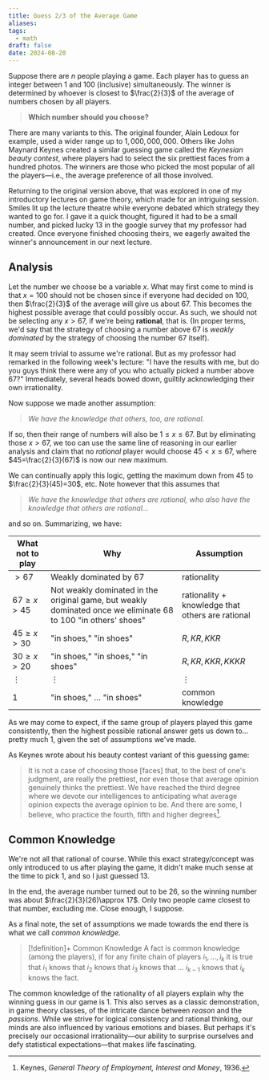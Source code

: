```yaml
---
title: Guess 2/3 of the Average Game
aliases: 
tags:
  - math
draft: false
date: 2024-08-20
---
```

Suppose there are $n$ people playing a game. Each player has to guess an integer between $1$ and $100$ (inclusive) simultaneously. The winner is determined by whoever is closest to $\frac{2}{3}$ of the average of numbers chosen by all players.

> **Which number should you choose?**

There are many variants to this. The original founder, Alain Ledoux for example, used a wider range up to $1,000,000,000$. Others like John Maynard Keynes created a similar guessing game called the *Keynesian beauty contest*, where players had to select the six prettiest faces from a hundred photos. The winners are those who picked the most popular of all the players—i.e., the average preference of all those involved.

Returning to the original version above, that was explored in one of my introductory lectures on game theory, which made for an intriguing session. Smiles lit up the lecture theatre while everyone debated which strategy they wanted to go for. I gave it a quick thought, figured it had to be a small number, and picked lucky $13$ in the google survey that my professor had created. Once everyone finished choosing theirs, we eagerly awaited the winner's announcement in our next lecture.

## Analysis

Let the number we choose be a variable $x$. What may first come to mind is that $x=100$ should not be chosen since if everyone had decided on $100$, then $\frac{2}{3}$ of the average will give us about $67$. This becomes the highest possible average that could possibly occur. As such, we should not be selecting any $x>67$, if we're being **rational**, that is. (In proper terms, we'd say that the strategy of choosing a number above 67 is *weakly dominated* by the strategy of choosing the number 67 itself).

It may seem trivial to assume we're rational. But as my professor had remarked in the following week's lecture: "I have the results with me, but do you guys think there were any of you who actually picked a number above 67?" Immediately, several heads bowed down, guiltily acknowledging their own irrationality.

Now suppose we made another assumption: 

> *We have the knowledge that others, too, are rational*.

If so, then their range of numbers will also be $1\leq x \leq 67$. But by eliminating those $x>67$, we too can use the same line of reasoning in our earlier analysis and claim that no *rational* player would choose $45<x\leq 67$, where $45=\frac{2}{3}(67)$ is now our new maximum.

We can continually apply this logic, getting the maximum down from $45$ to $\frac{2}{3}(45)=30$, etc. Note however that this assumes that

> *We have the knowledge that others are rational, who also have the knowledge that others are rational…*

and so on. Summarizing, we have:

| What not to play | Why                                                                                                                | Assumption                                       |
| ---------------- | ------------------------------------------------------------------------------------------------------------------ | ------------------------------------------------ |
| $> 67$           | Weakly dominated by 67                                                                                             | rationality                                      |
| $67 \geq x > 45$ | Not weakly dominated in the original game, but weakly dominated once we eliminate $68$ to $100$ "in others' shoes" | rationality + knowledge that others are rational |
| $45\geq x > 30$  | "in shoes," "in shoes"                                                                                             | $R, KR, KKR$                                     |
| $30\geq x > 20$  | "in shoes," "in shoes," "in shoes"                                                                                 | $R, KR, KKR, KKKR$                               |
| $\vdots$         | $\vdots$                                                                                                           | $\vdots$                                         |
| 1                | "in shoes," … "in shoes"                                                                                           | common knowledge                                 |

As we may come to expect, if the same group of players played this game consistently, then the highest possible rational answer gets us down to…pretty much $1$, given the set of assumptions we've made.

As Keynes wrote about his beauty contest variant of this guessing game:

> It is not a case of choosing those [faces] that, to the best of one's judgment, are really the prettiest, nor even those that average opinion genuinely thinks the prettiest. We have reached the third degree where we devote our intelligences to anticipating what average opinion expects the average opinion to be. And there are some, I believe, who practice the fourth, fifth and higher degrees[^1].

## Common Knowledge

We're not all that rational of course. While this exact strategy/concept was only introduced to us after playing the game, it didn't make much sense at the time to pick $1$, and so I just guessed $13$. 

In the end, the average number turned out to be $26$, so the winning number was about $\frac{2}{3}(26)\approx 17$. Only two people came closest to that number, excluding me. Close enough, I suppose.

As a final note, the set of assumptions we made towards the end there is what we call *common knowledge*.

> [!definition]+ Common Knowledge
> A fact is common knowledge (among the players), if for any finite chain of players $i_{1},\dots,i_{k}$ it is true that $i_{1}$ knows that $i_{2}$ knows that $i_{3}$ knows that … $i_{k-1}$ knows that $i_{k}$ knows the fact.

The common knowledge of the rationality of all players explain why the winning guess in our game is $1$. This also serves as a classic demonstration, in game theory classes, of the intricate dance between *reason* and the *passions*. While we strive for logical consistency and rational thinking, our minds are also influenced by various emotions and biases. But perhaps it's precisely our occasional irrationality—our ability to surprise ourselves and defy statistical expectations—that makes life fascinating.

[^1]: Keynes, _General Theory of Employment, Interest and Money_, 1936.